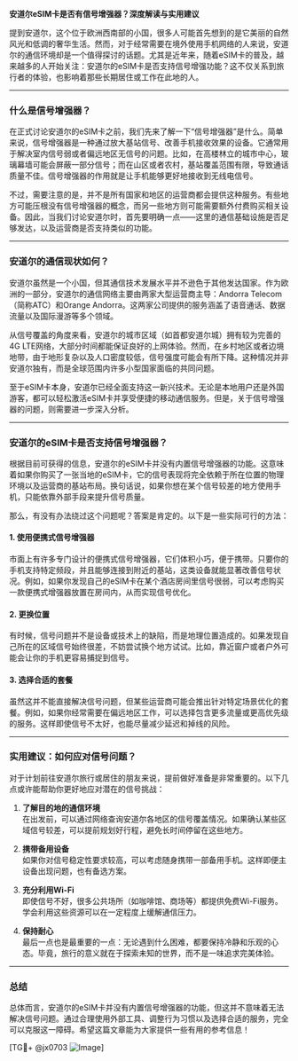 **安道尔eSIM卡是否有信号增强器？深度解读与实用建议**

提到安道尔，这个位于欧洲西南部的小国，很多人可能首先想到的是它美丽的自然风光和低调的奢华生活。然而，对于经常需要在境外使用手机网络的人来说，安道尔的通信环境却是一个值得探讨的话题。尤其是近年来，随着eSIM卡的普及，越来越多的人开始关注：安道尔的eSIM卡是否支持信号增强功能？这不仅关系到旅行者的体验，也影响着那些长期居住或工作在此地的人。

---

### **什么是信号增强器？**

在正式讨论安道尔的eSIM卡之前，我们先来了解一下“信号增强器”是什么。简单来说，信号增强器是一种通过放大基站信号、改善手机接收效果的设备。它通常用于解决室内信号弱或者偏远地区无信号的问题。比如，在高楼林立的城市中心，玻璃幕墙可能会屏蔽一部分信号；而在山区或者农村，基站覆盖范围有限，导致通话质量不佳。信号增强器的作用就是让手机能够更好地接收到无线电信号。

不过，需要注意的是，并不是所有国家和地区的运营商都会提供这种服务。有些地方可能压根没有信号增强器的概念，而另一些地方则可能需要额外付费购买相关设备。因此，当我们讨论安道尔时，首先要明确一点——这里的通信基础设施是否足够发达，以及运营商是否支持类似的功能。

---

### **安道尔的通信现状如何？**

安道尔虽然是一个小国，但其通信技术发展水平并不逊色于其他发达国家。作为欧洲的一部分，安道尔的通信网络主要由两家大型运营商主导：Andorra Telecom（简称ATC）和Orange Andorra。这两家公司提供的服务涵盖了语音通话、数据流量以及国际漫游等多个领域。

从信号覆盖的角度来看，安道尔的城市区域（如首都安道尔城）拥有较为完善的4G LTE网络，大部分时间都能保证良好的上网体验。然而，在乡村地区或者边境地带，由于地形复杂以及人口密度较低，信号强度可能会有所下降。这种情况并非安道尔独有，而是全球范围内许多小型国家面临的共同问题。

至于eSIM卡本身，安道尔已经全面支持这一新兴技术。无论是本地用户还是外国游客，都可以轻松激活eSIM卡并享受便捷的移动通信服务。但是，关于信号增强器的问题，则需要进一步深入分析。

---

### **安道尔的eSIM卡是否支持信号增强器？**

根据目前可获得的信息，安道尔的eSIM卡并没有内置信号增强器的功能。这意味着如果你购买了一张当地的eSIM卡，它的信号表现将完全依赖于所在位置的物理环境以及运营商的基站布局。换句话说，如果你想在某个信号较差的地方使用手机，只能依靠外部手段来提升信号质量。

那么，有没有办法绕过这个问题呢？答案是肯定的。以下是一些实际可行的方法：

#### **1. 使用便携式信号增强器**
市面上有许多专门设计的便携式信号增强器，它们体积小巧，便于携带。只要你的手机支持特定频段，并且能够连接到附近的基站，这类设备就能显著改善信号状况。例如，如果你发现自己的eSIM卡在某个酒店房间里信号很弱，可以考虑购买一款便携式增强器放置在房间内，从而实现信号优化。

#### **2. 更换位置**
有时候，信号问题并不是设备或技术上的缺陷，而是地理位置造成的。如果发现自己所在的区域信号始终很差，不妨尝试换个地方试试。比如，靠近窗户或者户外可能会让你的手机更容易捕捉到信号。

#### **3. 选择合适的套餐**
虽然这并不能直接解决信号问题，但某些运营商可能会推出针对特定场景优化的套餐。例如，如果你经常需要在偏远地区工作，可以选择包含更多流量或更高优先级的服务。这样即使信号不太好，也能尽量减少延迟和掉线的风险。

---

### **实用建议：如何应对信号问题？**

对于计划前往安道尔旅行或居住的朋友来说，提前做好准备是非常重要的。以下几点或许能帮助你更好地应对潜在的信号挑战：

1. **了解目的地的通信环境**  
   在出发前，可以通过网络查询安道尔各地区的信号覆盖情况。如果确认某些区域信号较差，可以提前规划好行程，避免长时间停留在这些地方。

2. **携带备用设备**  
   如果你对信号稳定性要求较高，可以考虑随身携带一部备用手机。这样即便主设备出现问题，也有备选方案。

3. **充分利用Wi-Fi**  
   即使信号不好，很多公共场所（如咖啡馆、商场等）都提供免费Wi-Fi服务。学会利用这些资源可以在一定程度上缓解通信压力。

4. **保持耐心**  
   最后一点也是最重要的一点：无论遇到什么困难，都要保持冷静和乐观的心态。毕竟，旅行的意义就在于探索未知的世界，而不是一味追求完美体验。

---

### **总结**

总体而言，安道尔的eSIM卡并没有内置信号增强器的功能，但这并不意味着无法解决信号问题。通过合理使用外部工具、调整行为习惯以及选择合适的服务，完全可以克服这一障碍。希望这篇文章能为大家提供一些有用的参考信息！

[TG💪+ @jx0703 ![Image](https://github.com/user-attachments/assets/dbca1d08-cadb-493c-b0ec-ad6f7a83f270)]